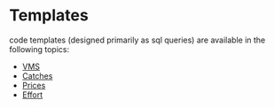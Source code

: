 # Templates #
code templates (designed primarily as sql queries) are available in the following topics:

  * [VMS](VMS.md)
  * [Catches](Catches.md)
  * [Prices](Prices.md)
  * [Effort](Effort.md)
